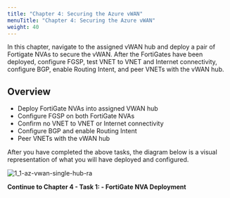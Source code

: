 ```yaml
---
title: "Chapter 4: Securing the Azure vWAN"
menuTitle: "Chapter 4: Securing the Azure vWAN"
weight: 40
---
```


In this chapter, navigate to the assigned vWAN hub and deploy a pair of Fortigate NVAs to secure the vWAN.  After the FortiGates have been deployed, configure FGSP, test VNET to VNET and Internet connectivity, configure BGP, enable Routing Intent, and peer VNETs with the vWAN hub.

## Overview

- Deploy FortiGate NVAs into assigned VWAN hub
- Configure FGSP on both FortiGate NVAs
- Confirm no VNET to VNET or Internet connectivity
- Configure BGP and enable Routing Intent
- Peer VNETs with the vWAN hub

After you have completed the above tasks, the diagram below is a visual representation of what you will have deployed and configured.

![1_1-az-vwan-single-hub-ra](./images/1_1-az-vwan-single-hub-ra.PNG)

**Continue to Chapter 4 - Task 1: - FortiGate NVA Deployment**
